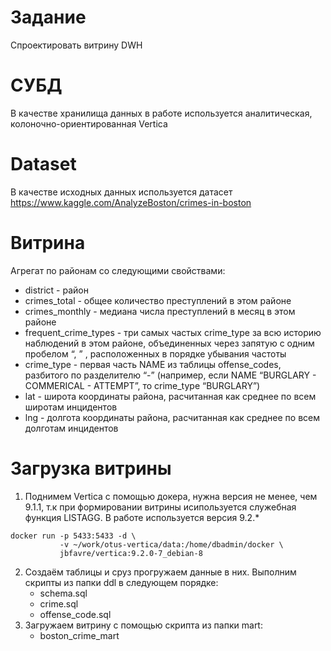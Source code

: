# Задание
Спроектировать витрину DWH
# СУБД 
В качестве хранилища данных в работе используется аналитическая, колоночно-ориентированная Vertica
# Dataset 
В качестве исходных данных используется датасет https://www.kaggle.com/AnalyzeBoston/crimes-in-boston
# Витрина
Агрегат по районам со следующими свойствами:
* district - район
* crimes_total - общее количество преступлений в этом районе
* crimes_monthly - медиана числа преступлений в месяц в этом районе
* frequent_crime_types - три самых частых crime_type за всю историю наблюдений в этом районе, объединенных через запятую с одним пробелом “, ” , расположенных в порядке убывания частоты
* crime_type - первая часть NAME из таблицы offense_codes, разбитого по разделителю “-” (например, если NAME “BURGLARY - COMMERICAL - ATTEMPT”, то crime_type “BURGLARY”)
* lat - широта координаты района, расчитанная как среднее по всем широтам инцидентов
* lng - долгота координаты района, расчитанная как среднее по всем долготам инцидентов


# Загрузка витрины
1. Поднимем Vertica с помощью докера, нужна версия не менее, чем 9.1.1, т.к при формировании витрины исипользуется служебная функция LISTAGG. В работе используется версия 9.2.*
```
docker run -p 5433:5433 -d \
           -v ~/work/otus-vertica/data:/home/dbadmin/docker \
           jbfavre/vertica:9.2.0-7_debian-8
```
2. Создаём таблицы и сруз прогружаем данные в них. Выполним скрипты из папки ddl в следующем порядке:
   - schema.sql
   - crime.sql
   - offense_code.sql
3. Загружаем витрину с помощью скрипта из папки mart:
   - boston_crime_mart
